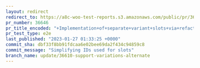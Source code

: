 ```yaml
---
layout: redirect
redirect_to: https://a8c-woo-test-reports.s3.amazonaws.com/public/pr/36646/e2e/index.html
pr_number: 36646
pr_title_encoded: "+Implementation+of+separate+variant+slots+via+refactored+components"
pr_test_type: e2e
last_published: "2023-01-27 01:33:25 +0000"
commit_sha: dbf33f8bb91fdcaa6e02bee69da2f434c94859c8
commit_message: "Simplifying IDs used for slots"
branch_name: update/36610-support-variations-alternate
---
```

